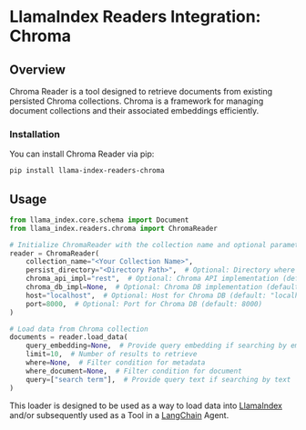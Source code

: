 # LlamaIndex Readers Integration: Chroma

## Overview

Chroma Reader is a tool designed to retrieve documents from existing persisted Chroma collections. Chroma is a framework for managing document collections and their associated embeddings efficiently.

### Installation

You can install Chroma Reader via pip:

```bash
pip install llama-index-readers-chroma
```

## Usage

```python
from llama_index.core.schema import Document
from llama_index.readers.chroma import ChromaReader

# Initialize ChromaReader with the collection name and optional parameters
reader = ChromaReader(
    collection_name="<Your Collection Name>",
    persist_directory="<Directory Path>",  # Optional: Directory where the collection is persisted
    chroma_api_impl="rest",  # Optional: Chroma API implementation (default: "rest")
    chroma_db_impl=None,  # Optional: Chroma DB implementation (default: None)
    host="localhost",  # Optional: Host for Chroma DB (default: "localhost")
    port=8000,  # Optional: Port for Chroma DB (default: 8000)
)

# Load data from Chroma collection
documents = reader.load_data(
    query_embedding=None,  # Provide query embedding if searching by embeddings
    limit=10,  # Number of results to retrieve
    where=None,  # Filter condition for metadata
    where_document=None,  # Filter condition for document
    query=["search term"],  # Provide query text if searching by text
)
```

This loader is designed to be used as a way to load data into
[LlamaIndex](https://github.com/run-llama/llama_index/tree/main/llama_index) and/or subsequently
used as a Tool in a [LangChain](https://github.com/hwchase17/langchain) Agent.
